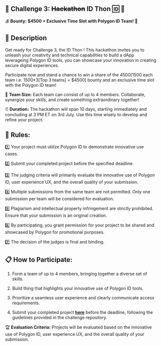   
## 🌟 Challenge 3: ~~Hackathon~~ ID Thon 🆔 👀

💰 **Bounty: $4500 + Exclusive Time Slot with Polygon ID Team! 💼**

## 📢 **Description**

Get ready for Challenge 3, the ID Thon ! This hackathon invites you to unleash your creativity and technical capabilities to build a dApp leverageing Polygon ID tools, you can showcase your innovation in creating secure digital experiences. 

Participate now and stand a chance to win a share of the $4500 [$1500 each team i.e. 1500*3[Top 3 teams] = $4500] bounty and an exclusive time slot with the Polygon ID team!


👥 **Team Size:** Each team can consist of up to 4 members. Collaborate, synergize your skills, and create something extraordinary together!

⏰ **Duration:** The hackathon will span 10 days, starting immediately and concluding at 3 PM ET on 3rd July. Use this time wisely to develop and refine your project.

## **🔧 Rules:**

1️⃣ Your project must utilize Polygon ID to demonstrate innovative use cases.

2️⃣ Submit your completed project before the specified deadline.

3️⃣ The judging criteria will primarily evaluate the innovative use of Polygon ID, user experience UX, and the overall quality of your submission.

4️⃣ Multiple submissions from the same team are not permitted. Only one submission per team will be considered for evaluation.

5️⃣ Plagiarism and intellectual property infringement are strictly prohibited. Ensure that your submission is an original creation.


6️⃣ By participating, you grant permission for your project to be shared and showcased by Polygon for promotional purposes.

7️⃣ The decision of the judges is final and binding.


## 📋 How to Participate:

1.  Form a team of up to 4 members, bringing together a diverse set of skills.
    
2.  Build thing that highlights your innovative use of Polygon ID tools.
    
3.  Prioritize a seamless user experience and clearly communicate access requirements.
    
4.  Submit your completed project [**here**](https://airtable.com/shrNCmi6zP4RDklNi) before the deadline, following the guidelines provided in the challenge repository.
    

🏆 **Evaluation Criteria:** Projects will be evaluated based on the innovative use of Polygon ID, user experience UX,  and the overall quality of your submission.
